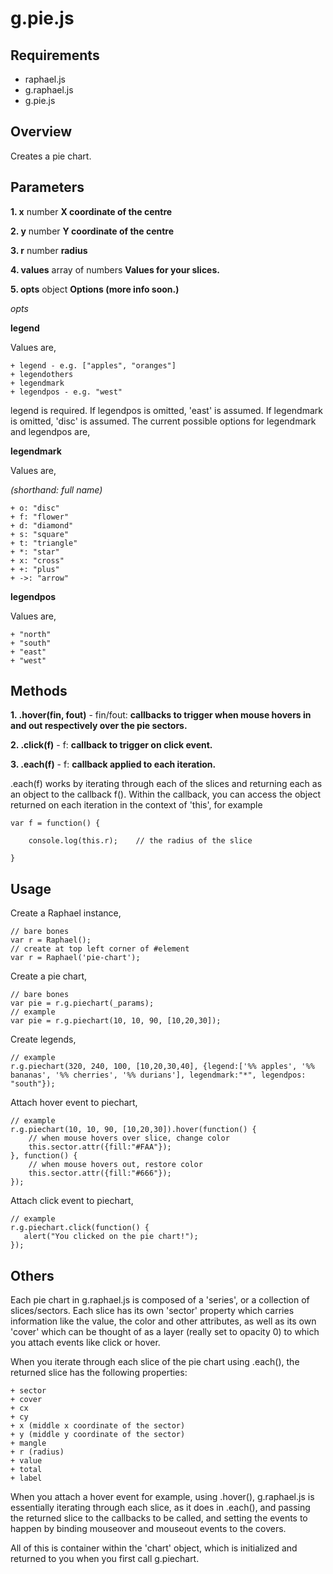 # g.pie.js #

## Requirements ##

 + raphael.js
 + g.raphael.js
 + g.pie.js
 
## Overview ##

Creates a pie chart.

## Parameters ##

**1. x** number **X coordinate of the centre**

**2. y** number **Y coordinate of the centre**

**3. r** number **radius**

**4. values** array of numbers **Values for your slices.**

**5. opts** object **Options (more info soon.)**

_opts_

**legend**

Values are,

    + legend - e.g. ["apples", "oranges"]
    + legendothers
    + legendmark 
    + legendpos - e.g. "west"

legend is required. If legendpos is omitted, 'east' is assumed. If legendmark is omitted, 'disc' is assumed. The current possible options for legendmark and legendpos are,

**legendmark**

Values are,

_(shorthand: full name)_

    + o: "disc"
    + f: "flower"
    + d: "diamond"
    + s: "square"
    + t: "triangle"
    + *: "star"
    + x: "cross"
    + +: "plus"
    + ->: "arrow"

**legendpos**

Values are,

    + "north"
    + "south"
    + "east"
    + "west"
    
## Methods ##

**1. .hover(fin, fout)** - fin/fout: **callbacks to trigger when mouse hovers in and out respectively over the pie sectors.**

**2. .click(f)** - f: **callback to trigger on click event.**

**3. .each(f)** - f: **callback applied to each iteration.**

.each(f) works by iterating through each of the slices and returning each as an object to the callback f(). Within the callback, you can access the object returned on each iteration in the context of 'this', for example


	var f = function() {
		
		console.log(this.r);	// the radius of the slice

	}

## Usage ##

Create a Raphael instance, 


    // bare bones
    var r = Raphael();
    // create at top left corner of #element
    var r = Raphael('pie-chart');
    
    
Create a pie chart,


    // bare bones
    var pie = r.g.piechart(_params);
    // example
    var pie = r.g.piechart(10, 10, 90, [10,20,30]);
    
    
Create legends,


    // example
    r.g.piechart(320, 240, 100, [10,20,30,40], {legend:['%% apples', '%% bananas', '%% cherries', '%% durians'], legendmark:"*", legendpos: "south"});
    
Attach hover event to piechart,


    // example
    r.g.piechart(10, 10, 90, [10,20,30]).hover(function() {
        // when mouse hovers over slice, change color 
        this.sector.attr({fill:"#FAA"});
    }, function() {
        // when mouse hovers out, restore color
        this.sector.attr({fill:"#666"});
    });
    
Attach click event to piechart,


    // example
    r.g.piechart.click(function() {
       alert("You clicked on the pie chart!"); 
    });
    
## Others ##

Each pie chart in g.raphael.js is composed of a 'series', or a collection of slices/sectors. Each slice has its own 'sector' property which carries information like the value, the color and other attributes, as well as its own 'cover' which can be thought of as a layer (really set to opacity 0) to which you attach events like click or hover.

When you iterate through each slice of the pie chart using .each(), the returned slice has the following properties:

	+ sector
	+ cover
	+ cx
	+ cy
	+ x (middle x coordinate of the sector)
	+ y (middle y coordinate of the sector)
	+ mangle
	+ r (radius)
	+ value
	+ total
	+ label

When you attach a hover event for example, using .hover(), g.raphael.js is essentially iterating through each slice, as it does in .each(), and passing the returned slice to the callbacks to be called, and setting the events to happen by binding mouseover and mouseout events to the covers.

All of this is container within the 'chart' object, which is initialized and returned to you when you first call g.piechart.
